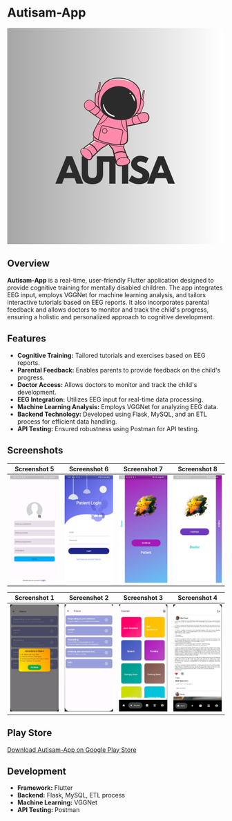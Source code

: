 # Autisam-App

![Autisam App Logo](https://github.com/sai12092003/Autisam-App/blob/main/logo.jpeg?raw=true)

## Overview

**Autisam-App** is a real-time, user-friendly Flutter application designed to provide cognitive training for mentally disabled children. The app integrates EEG input, employs VGGNet for machine learning analysis, and tailors interactive tutorials based on EEG reports. It also incorporates parental feedback and allows doctors to monitor and track the child's progress, ensuring a holistic and personalized approach to cognitive development.

## Features

- **Cognitive Training:** Tailored tutorials and exercises based on EEG reports.
- **Parental Feedback:** Enables parents to provide feedback on the child's progress.
- **Doctor Access:** Allows doctors to monitor and track the child's development.
- **EEG Integration:** Utilizes EEG input for real-time data processing.
- **Machine Learning Analysis:** Employs VGGNet for analyzing EEG data.
- **Backend Technology:** Developed using Flask, MySQL, and an ETL process for efficient data handling.
- **API Testing:** Ensured robustness using Postman for API testing.

## Screenshots

| Screenshot 5 | Screenshot 6 | Screenshot 7 | Screenshot 8 |
|--------------|--------------|--------------|--------------|
| ![Screenshot 5](https://github.com/sai12092003/Autisam-App/blob/main/5.jpeg?raw=true) | ![Screenshot 6](https://github.com/sai12092003/Autisam-App/blob/main/6.jpeg?raw=true) | ![Screenshot 7](https://github.com/sai12092003/Autisam-App/blob/main/7.jpeg?raw=true) | ![Screenshot 8](https://github.com/sai12092003/Autisam-App/blob/main/8.jpeg?raw=true) |

| Screenshot 1 | Screenshot 2 | Screenshot 3 | Screenshot 4 |
|--------------|--------------|--------------|--------------|
| ![Screenshot 1](https://github.com/sai12092003/Autisam-App/blob/main/1.jpeg?raw=true) | ![Screenshot 2](https://github.com/sai12092003/Autisam-App/blob/main/2.jpeg?raw=true) | ![Screenshot 3](https://github.com/sai12092003/Autisam-App/blob/main/3.jpeg?raw=true) | ![Screenshot 4](https://github.com/sai12092003/Autisam-App/blob/main/4.jpeg?raw=true) |









## Play Store

[Download Autisam-App on Google Play Store](https://play.google.com/store/apps/details?id=com.autisa.dhe)

## Development

- **Framework:** Flutter
- **Backend:** Flask, MySQL, ETL process
- **Machine Learning:** VGGNet
- **API Testing:** Postman



